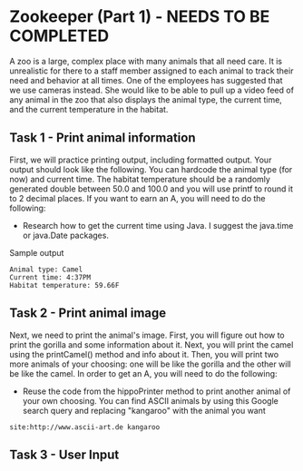 # Zookeeper (Part 1) - NEEDS TO BE COMPLETED

A zoo is a large, complex place with many animals that all need care. It is unrealistic for there to a staff member assigned to each animal to track their need and behavior at all times. One of the employees has suggested that we use cameras instead. She would like to be able to pull up a video feed of any animal in the zoo that also displays the animal type, the current time, and the current temperature in the habitat.

## Task 1 - Print animal information

First, we will practice printing output, including formatted output. Your output should look like the following. You can hardcode the animal type (for now) and current time. The habitat temperature should be a randomly generated double between 50.0 and 100.0 and you will use printf to round it to 2 decimal places. If you want to earn an A, you will need to do the following:
* Research how to get the current time using Java. I suggest the java.time or java.Date packages. 

Sample output
```
Animal type: Camel
Current time: 4:37PM
Habitat temperature: 59.66F
```

## Task 2 - Print animal image
Next, we need to print the animal's image. First, you will figure out how to print the gorilla and some information about it. Next, you will print the camel using the printCamel() method and info about it. Then, you will print two more animals of your choosing: one will be like the gorilla and the other will be like the camel.
In order to get an A, you will need to do the following: 
* Reuse the code from the hippoPrinter method to print another animal of your own choosing. You can find ASCII animals by using this Google search query and replacing "kangaroo" with the animal you want
```
site:http://www.ascii-art.de kangaroo
```

## Task 3 - User Input

